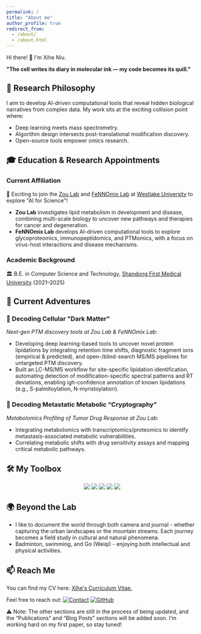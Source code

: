```yaml
---
permalink: /
title: "About me"
author_profile: true
redirect_from: 
  - /about/
  - /about.html
---
```


Hi there! 👋 I'm Xihe Niu.  

**"The cell writes its diary in molecular ink — my code becomes its quill."**

## 🧠 Research Philosophy
I aim to develop AI-driven computational tools that reveal hidden biological narratives from complex data. My work sits at the exciting collision point where:
* Deep learning meets mass spectrometry.
* Algorithm design intersects post-translational modification discovery.
* Open-source tools empower omics research.

## 🎓 Education & Research Appointments
### Current Affiliation
🌟 Exciting to join the [Zou Lab](https://www.yilongzou-lab.com/) and [FeNNOmix Lab](https://www.fennomix.com/) at [Westlake University](https://www.westlake.edu.cn/) to explore "AI for Science"!
  * **Zou Lab** investigates lipid metabolism in development and disease, combining multi-scale biology to uncover new pathways and therapies for cancer and degeneration.
  * **FeNNOmix Lab** develops AI-driven computational tools to explore glycoproteomics, immunopeptidomics, and PTMomics, with a focus on virus-host interactions and disease mechanisms.

### Academic Background
🏛️ B.E. in Computer Science and Technology, [Shandong First Medical University](https://www.sdfmu.edu.cn/) (2021–2025)

## 🚀 Current Adventures
### 🌌 Decoding Cellular "Dark Matter"
*Next-gen PTM discovery tools at Zou Lab & FeNNOmix Lab*:
* Developing deep learning-based tools to uncover novel protein lipidations by integrating retention time shifts, diagnostic fragment ions (empirical & predicted), and open-/blind-search MS/MS pipelines for untargeted PTM discovery.
* Built an LC-MS/MS workflow for site-specific lipidation identification, automating detection of modification-specific spectral patterns and RT deviations, enabling igh-confidence annotation of known lipidations (e.g., S-palmitoylation, N-myristoylation).

### 🔬 Decoding Metastatic Metabolic “Cryptography”
*Metabolomics Profiling of Tumor Drug Response at Zou Lab*:
* Integrating metabolomics with transcriptomics/proteomics to identify metastasis-associated metabolic vulnerabilities.
* Correlating metabolic shifts with drug sensitivity assays and mapping critical metabolic pathways.


## 🛠️ My Toolbox
<div align="center">
  <!-- 编程语言 -->
  <img src="https://skillicons.dev/icons?i=python,java,c,cpp&theme=light" />
  
  <!-- 数据科学与AI -->
  <img src="https://skillicons.dev/icons?i=pytorch,anaconda&theme=light" />
  
  <!-- 开发工具 -->
  <img src="https://skillicons.dev/icons?i=vscode,visualstudio,linux,ubuntu,docker&theme=light" />
  
  <!-- 文档与数据库 -->
  <img src="https://skillicons.dev/icons?i=md,mongodb,mysql&theme=light" />
  
  <!-- 设计工具 -->
  <img src="https://skillicons.dev/icons?i=ai,ps&theme=light" />
</div>


## 🌍 Beyond the Lab
* I like to document the world through both camera and journal - whether capturing the urban landscapes or the mountain streams. Each journey becomes a field study in cultural and natural phenomena.
* Badminton, swimming, and Go (Weiqi) - enjoying both intellectual and physical activities.

## 📫 Reach Me
You can find my CV here: [Xihe's Curriculum Vitae.](../assets/XiheNiu-CV.pdf)

Feel free to reach out: [![Contact](https://img.shields.io/badge/niuxihe@westlake.edu.cn-Contact_Me-D14836?logo=gmail&style=flat-square)](mailto:niuxihe@westlake.edu.cn) [![GitHub](https://img.shields.io/badge/GitHub-@XiheNiu-181717?logo=github&style=flat)](https://github.com/XiheNiu)

⚠️ Note: The other sections are still in the process of being updated, and the “Publications” and “Blog Posts” sections will be added soon. I’m working hard on my first paper, so stay tuned!
